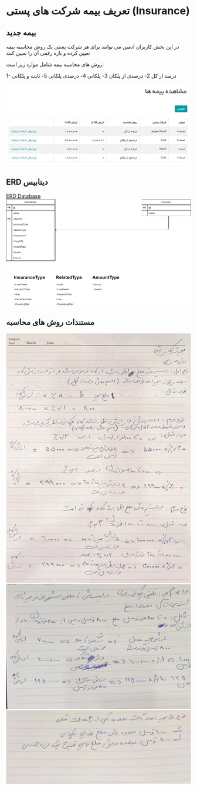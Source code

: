 # تعریف بیمه شرکت های پستی (Insurance)

## بیمه جدید

در این بخش کاربران ادمین می توانند برای هر شرکت پستی یک روش محاسبه بیمه تعیین کرده و بازه رقمی آن را تعیین کنند

روش های محاسبه بیمه شامل موارد زیر است:

1- درصد از کل
2- درصدی از پلکان
3- پلکانی
4- درصدی پلکانی
5- ثابت و پلکانی

![بیمه های ثبت شده](imgs/InsurancesList.png)

## ERD دیتابیس

[ERD Database](Diagrams/InsuranceDatabase.drawio)
![ERD InsuranceDatabase](imgs/InsuranceDatabase.png)

## مستندات روش های محاسبه

![ERD InsuranceType01](imgs/InsuranceType01.jpeg)
![ERD InsuranceType02](imgs/InsuranceType02.jpeg)
![ERD InsuranceType03](imgs/InsuranceType03.jpeg)